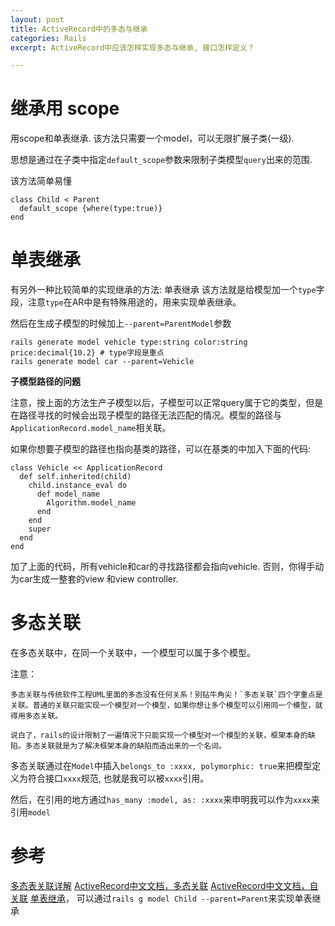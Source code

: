 ```yaml
---
layout: post
title: ActiveRecord中的多态与继承
categories: Rails
excerpt: ActiveRecord中应该怎样实现多态与继承, 接口怎样定义？

---
```


# 继承用 scope
用scope和单表继承. 该方法只需要一个model，可以无限扩展子类(一级).

思想是通过在子类中指定`default_scope`参数来限制子类模型`query`出来的范围.

该方法简单易懂

~~~
class Child < Parent
  default_scope {where(type:true)}
end
~~~

# 单表继承
有另外一种比较简单的实现继承的方法: 单表继承
该方法就是给模型加一个`type`字段，注意`type`在AR中是有特殊用途的，用来实现单表继承。

然后在生成子模型的时候加上`--parent=ParentModel`参数

~~~
rails generate model vehicle type:string color:string price:decimal{10.2} # type字段是重点
rails generate model car --parent=Vehicle
~~~

**子模型路径的问题**

注意，按上面的方法生产子模型以后，子模型可以正常query属于它的类型，但是在路径寻找的时候会出现子模型的路径无法匹配的情况。模型的路径与`ApplicationRecord.model_name`相关联。

如果你想要子模型的路径也指向基类的路径，可以在基类的中加入下面的代码:
~~~
class Vehicle << ApplicationRecord
  def self.inherited(child)
    child.instance_eval do
      def model_name
        Algorithm.model_name
      end
    end
    super
  end
end
~~~

加了上面的代码，所有vehicle和car的寻找路径都会指向vehicle.
否则，你得手动为car生成一整套的view 和view controller.

# 多态关联
在多态关联中，在同一个关联中，一个模型可以属于多个模型。

注意：
~~~
多态关联与传统软件工程UML里面的多态没有任何关系！别钻牛角尖！`多态关联`四个字重点是关联。普通的关联只能实现一个模型对一个模型，如果你想让多个模型可以引用同一个模型，就得用多态关联。

说白了，rails的设计限制了一遍情况下只能实现一个模型对一个模型的关联，框架本身的缺陷。多态关联就是为了解决框架本身的缺陷而造出来的一个名词。
~~~

多态关联通过在`Model`中插入`belongs_to :xxxx, polymorphic: true`来把模型定义为符合接口`xxxx`规范, 也就是我可以被`xxxx`引用。

然后，在引用的地方通过`has_many :model, as: :xxxx`来申明我可以作为`xxxx`来引用`model`


# 参考
[多态表关联详解](http://tailang.github.io/2013/10/22/rails%E4%B8%AD%E7%9A%84%E5%A4%9A%E6%80%81%E8%A1%A8%E5%85%B3%E8%81%94/)
[ActiveRecord中文文档，多态关联](https://ruby-china.github.io/rails-guides/association_basics.html#polymorphic-associations)
[ActiveRecord中文文档，自关联](https://ruby-china.github.io/rails-guides/association_basics.html#self-joins)
[单表继承](https://ruby-china.github.io/rails-guides/association_basics.html#single-table-inheritance)， 可以通过`rails g model Child --parent=Parent`来实现单表继承
